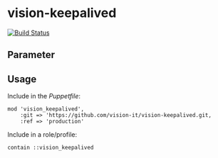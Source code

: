 # vision-keepalived

[![Build Status](https://travis-ci.org/vision-it/vision-keepalived.svg?branch=production)](https://travis-ci.org/vision-it/vision-keepalived)

## Parameter

## Usage

Include in the *Puppetfile*:

```
mod 'vision_keepalived',
    :git => 'https://github.com/vision-it/vision-keepalived.git,
    :ref => 'production'
```

Include in a role/profile:

```puppet
contain ::vision_keepalived
```

